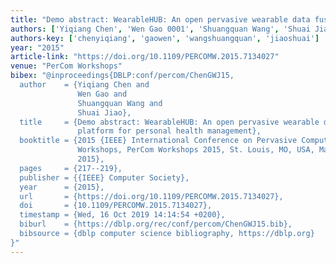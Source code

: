 ```yaml
---
title: "Demo abstract: WearableHUB: An open pervasive wearable data fusion platform for personal health management"
authors: ['Yiqiang Chen', 'Wen Gao 0001', 'Shuangquan Wang', 'Shuai Jiao']
authors-key: ['chenyiqiang', 'gaowen', 'wangshuangquan', 'jiaoshuai']
year: "2015"
article-link: "https://doi.org/10.1109/PERCOMW.2015.7134027"
venue: "PerCom Workshops"
bibex: "@inproceedings{DBLP:conf/percom/ChenGWJ15,
  author    = {Yiqiang Chen and
               Wen Gao and
               Shuangquan Wang and
               Shuai Jiao},
  title     = {Demo abstract: WearableHUB: An open pervasive wearable data fusion
               platform for personal health management},
  booktitle = {2015 {IEEE} International Conference on Pervasive Computing and Communication
               Workshops, PerCom Workshops 2015, St. Louis, MO, USA, March 23-27,
               2015},
  pages     = {217--219},
  publisher = {{IEEE} Computer Society},
  year      = {2015},
  url       = {https://doi.org/10.1109/PERCOMW.2015.7134027},
  doi       = {10.1109/PERCOMW.2015.7134027},
  timestamp = {Wed, 16 Oct 2019 14:14:54 +0200},
  biburl    = {https://dblp.org/rec/conf/percom/ChenGWJ15.bib},
  bibsource = {dblp computer science bibliography, https://dblp.org}
}"
---
```

